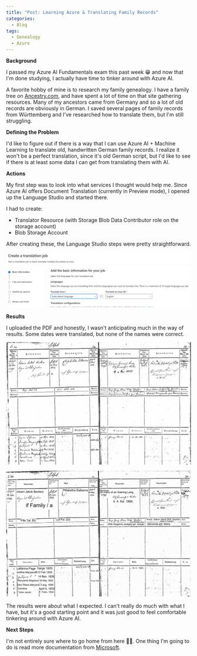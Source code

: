 ```yaml
---
title: "Post: Learning Azure & Translating Family Records"
categories:
  - Blog
tags:
  - Genealogy
  - Azure
---
```

**Background**

I passed my Azure AI Fundamentals exam this past week 😁 and now that I'm done studying, I actually have time to tinker around with Azure AI. 

A favorite hobby of mine is to research my family genealogy. I have a family tree on [Ancestry.com](https://www.ancestry.com/profile/0866cf60-0006-0000-0000-000000000000?preview=true), and have spent a lot of time on that site gathering resources. Many of my ancestors came from Germany and so a lot of old records are obviously in German. I saved several pages of family records from Württemberg and I've researched how to translate them, but I'm still struggling.

**Defining the Problem**

I'd like to figure out if there is a way that I can use Azure AI + Machine Learning to translate old, handwritten German family records. I realize it won't be a perfect translation, since it's old German script, but I'd like to see if there is at least some data I can get from translating them with AI.

**Actions**

My first step was to look into what services I thought would help me. Since Azure AI offers Document Translation (currently in Preview mode), I opened up the Language Studio and started there. 

I had to create: 

* Translator Resource (with Storage Blob Data Contributor role on the storage account)
* Blob Storage Account

After creating these, the Language Studio steps were pretty straightforward.

![Language Translator Steps](/assets/images/job.png)

**Results**

I uploaded the PDF and honestly, I wasn't anticipating much in the way of results. Some dates were translated, but none of the names were correct. 

![Original record](/assets/images/familyTree.jpg)


![German family record translated](/assets/images/textTranslated.jpg)

The results were about what I expected. I can't really do much with what I have, but it's a good starting point and it was just good to feel comfortable tinkering around with Azure AI.


**Next Steps**

I'm not entirely sure where to go home from here 🤷‍♀️. One thing I'm going to do is read more documentation from [Microsoft](https://learn.microsoft.com/en-us/azure/ai-services/). 

